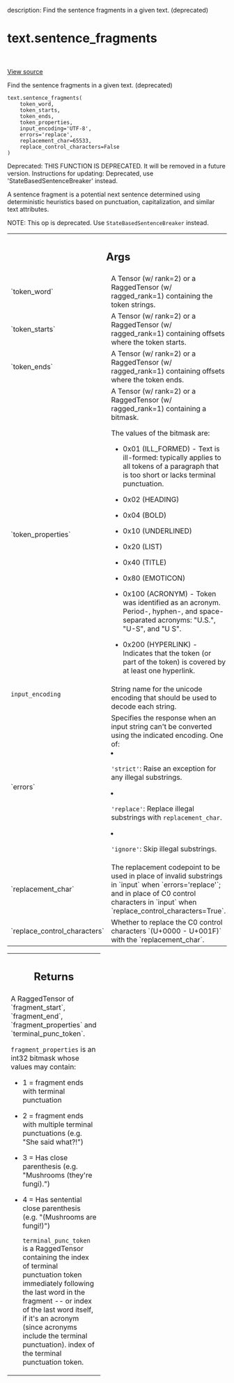 description: Find the sentence fragments in a given text. (deprecated)

<div itemscope itemtype="http://developers.google.com/ReferenceObject">
<meta itemprop="name" content="text.sentence_fragments" />
<meta itemprop="path" content="Stable" />
</div>

# text.sentence_fragments

<!-- Insert buttons and diff -->

<table class="tfo-notebook-buttons tfo-api nocontent" align="left">

</table>

<a target="_blank" class="external" href="https://github.com/tensorflow/text/tree/master/tensorflow_text/python/ops/sentence_breaking_ops.py">View
source</a>

Find the sentence fragments in a given text. (deprecated)

<pre class="devsite-click-to-copy prettyprint lang-py tfo-signature-link">
<code>text.sentence_fragments(
    token_word,
    token_starts,
    token_ends,
    token_properties,
    input_encoding=&#x27;UTF-8&#x27;,
    errors=&#x27;replace&#x27;,
    replacement_char=65533,
    replace_control_characters=False
)
</code></pre>

<!-- Placeholder for "Used in" -->

Deprecated: THIS FUNCTION IS DEPRECATED. It will be removed in a future version.
Instructions for updating: Deprecated, use 'StateBasedSentenceBreaker' instead.

A sentence fragment is a potential next sentence determined using
deterministic heuristics based on punctuation, capitalization, and similar
text attributes.

NOTE: This op is deprecated. Use `StateBasedSentenceBreaker` instead.

<!-- Tabular view -->
 <table class="responsive fixed orange">
<colgroup><col width="214px"><col></colgroup>
<tr><th colspan="2"><h2 class="add-link">Args</h2></th></tr>

<tr> <td> `token_word` </td> <td> A Tensor (w/ rank=2) or a RaggedTensor (w/
ragged_rank=1) containing the token strings. </td> </tr><tr> <td> `token_starts`
</td> <td> A Tensor (w/ rank=2) or a RaggedTensor (w/ ragged_rank=1) containing
offsets where the token starts. </td> </tr><tr> <td> `token_ends` </td> <td> A
Tensor (w/ rank=2) or a RaggedTensor (w/ ragged_rank=1) containing offsets where
the token ends. </td> </tr><tr> <td> `token_properties` </td> <td> A Tensor (w/
rank=2) or a RaggedTensor (w/ ragged_rank=1) containing a bitmask.

The values of the bitmask are:

*   0x01 (ILL_FORMED) - Text is ill-formed: typically applies to all tokens of a
    paragraph that is too short or lacks terminal punctuation.
*   0x02 (HEADING)
*   0x04 (BOLD)
*   0x10 (UNDERLINED)
*   0x20 (LIST)
*   0x40 (TITLE)
*   0x80 (EMOTICON)
*   0x100 (ACRONYM) - Token was identified as an acronym. Period-, hyphen-, and
    space-separated acronyms: "U.S.", "U-S", and "U S".
*   0x200 (HYPERLINK) - Indicates that the token (or part of the token) is
    covered by at least one hyperlink. </td> </tr><tr> <td> `input_encoding`
    </td> <td> String name for the unicode encoding that should be used to
    decode each string. </td> </tr><tr> <td> `errors` </td> <td> Specifies the
    response when an input string can't be converted using the indicated
    encoding. One of:

*   `'strict'`: Raise an exception for any illegal substrings.

*   `'replace'`: Replace illegal substrings with `replacement_char`.

*   `'ignore'`: Skip illegal substrings.
    </td>
    </tr><tr>
    <td>
    `replacement_char`
    </td>
    <td>
    The replacement codepoint to be used in place of invalid
    substrings in `input` when `errors='replace'`; and in place of C0 control
    characters in `input` when `replace_control_characters=True`.
    </td>
    </tr><tr>
    <td>
    `replace_control_characters`
    </td>
    <td>
    Whether to replace the C0 control characters
    `(U+0000 - U+001F)` with the `replacement_char`.
    </td>
    </tr>
    </table>

<!-- Tabular view -->
 <table class="responsive fixed orange">
<colgroup><col width="214px"><col></colgroup>
<tr><th colspan="2"><h2 class="add-link">Returns</h2></th></tr>
<tr class="alt">
<td colspan="2">
A RaggedTensor of `fragment_start`, `fragment_end`, `fragment_properties`
and `terminal_punc_token`.

`fragment_properties` is an int32 bitmask whose values may contain:

*   1 = fragment ends with terminal punctuation
*   2 = fragment ends with multiple terminal punctuations (e.g. "She said
    what?!")
*   3 = Has close parenthesis (e.g. "Mushrooms (they're fungi).")
*   4 = Has sentential close parenthesis (e.g. "(Mushrooms are fungi!)")

    `terminal_punc_token` is a RaggedTensor containing the index of terminal
    punctuation token immediately following the last word in the fragment -- or
    index of the last word itself, if it's an acronym (since acronyms include
    the terminal punctuation). index of the terminal punctuation token. </td>
    </tr>

</table>
